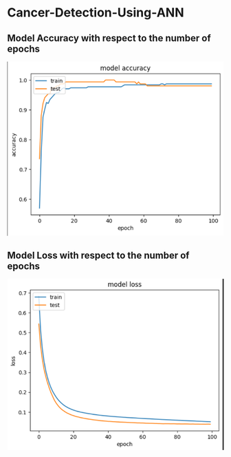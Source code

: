 # Cancer-Detection-Using-ANN
## Model Accuracy with respect to the number of epochs
![Model Accuracy with respect to the number of epochs](Images/CancerDetection1.png "Project screenshot")
## Model Loss with respect to the number of epochs
![Model Loss with respect to the number of epochs](Images/CancerDetection2.png "Project screenshot")
